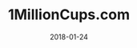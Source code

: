 ---
layout: site
title: "1MillionCups.com"
date: 2018-01-24
categories: [community]
version: 1.5.6
major: 1
minor: 5
patch: 8
slug: 1millioncups-com
link: http://www.1millioncups.com/
submitter: lpolepeddi
permalink: /sites/:slug
---